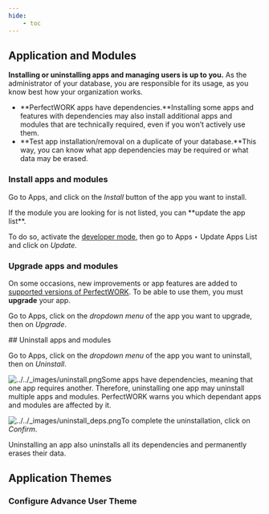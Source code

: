 ```yaml
---
hide:
    - toc
---
```


## Application and Modules


**Installing or uninstalling apps and managing users is up to you.**
As the administrator of your database, you are responsible for its usage, as you know best how your organization works.
- **PerfectWORK apps have dependencies.**Installing some apps and features with dependencies may also install additional apps and modules that are technically required, even if you won’t actively use them.
- **Test app installation/removal on a duplicate of your database.**This way, you can know what app dependencies may be required or what data may be erased.


### Install apps and modules

Go to <span class="menuselection">Apps</span>, and click on the *Install* button of the app you want to install.

<p class="callout info">If the module you are looking for is not listed, you can **update the app list**.</p>

To do so, activate the [<span class="std std-ref">developer mode</span>](https://www.odoo.com/documentation/14.0/applications/general/developer_mode.html#developer-mode), then go to <span class="menuselection">Apps ‣ Update Apps List</span> and click on *Update*.

### Upgrade apps and modules

On some occasions, new improvements or app features are added to [<span class="doc">supported versions of PerfectWORK</span>](https://www.odoo.com/documentation/14.0/administration/maintain/supported_versions.html). To be able to use them, you must **upgrade** your app.

Go to <span class="menuselection">Apps</span>, click on the *dropdown menu* of the app you want to upgrade, then on *Upgrade*.

</section><section id="bkmrk-uninstall-apps-and-m"><span id="bkmrk--1"></span>## Uninstall apps and modules

Go to <span class="menuselection">Apps</span>, click on the *dropdown menu* of the app you want to uninstall, then on *Uninstall*.

![../../_images/uninstall.png](https://www.odoo.com/documentation/14.0/_images/uninstall.png)Some apps have dependencies, meaning that one app requires another. Therefore, uninstalling one app may uninstall multiple apps and modules. PerfectWORK warns you which dependant apps and modules are affected by it.

![../../_images/uninstall_deps.png](https://www.odoo.com/documentation/14.0/_images/uninstall_deps.png)To complete the uninstallation, click on *Confirm*.

<p class="callout danger">Uninstalling an app also uninstalls all its dependencies and permanently erases their data.</p>

</section>

## Application Themes

### Configure Advance User Theme
